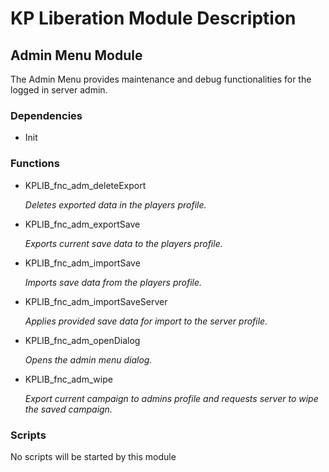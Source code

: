 # KP Liberation Module Description

## Admin Menu Module
The Admin Menu provides maintenance and debug functionalities for the logged in server admin.

### Dependencies
* Init

### Functions
* KPLIB_fnc_adm_deleteExport

  *Deletes exported data in the players profile.*

* KPLIB_fnc_adm_exportSave

  *Exports current save data to the players profile.*

* KPLIB_fnc_adm_importSave

  *Imports save data from the players profile.*

* KPLIB_fnc_adm_importSaveServer

  *Applies provided save data for import to the server profile.*

* KPLIB_fnc_adm_openDialog

  *Opens the admin menu dialog.*

* KPLIB_fnc_adm_wipe

  *Export current campaign to admins profile and requests server to wipe the saved campaign.*

### Scripts
No scripts will be started by this module
